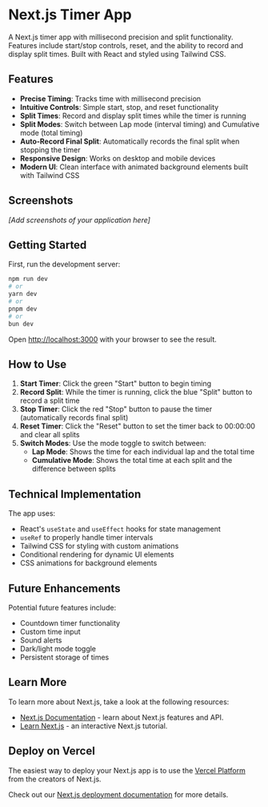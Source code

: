 # Next.js Timer App

A Next.js timer app with millisecond precision and split functionality. Features include start/stop controls, reset, and the ability to record and display split times. Built with React and styled using Tailwind CSS.

## Features

- **Precise Timing**: Tracks time with millisecond precision
- **Intuitive Controls**: Simple start, stop, and reset functionality
- **Split Times**: Record and display split times while the timer is running
- **Split Modes**: Switch between Lap mode (interval timing) and Cumulative mode (total timing)
- **Auto-Record Final Split**: Automatically records the final split when stopping the timer
- **Responsive Design**: Works on desktop and mobile devices
- **Modern UI**: Clean interface with animated background elements built with Tailwind CSS

## Screenshots

*[Add screenshots of your application here]*

## Getting Started

First, run the development server:

```bash
npm run dev
# or
yarn dev
# or
pnpm dev
# or
bun dev
```

Open [http://localhost:3000](http://localhost:3000) with your browser to see the result.

## How to Use

1. **Start Timer**: Click the green "Start" button to begin timing
2. **Record Split**: While the timer is running, click the blue "Split" button to record a split time
3. **Stop Timer**: Click the red "Stop" button to pause the timer (automatically records final split)
4. **Reset Timer**: Click the "Reset" button to set the timer back to 00:00:00 and clear all splits
5. **Switch Modes**: Use the mode toggle to switch between:
   - **Lap Mode**: Shows the time for each individual lap and the total time
   - **Cumulative Mode**: Shows the total time at each split and the difference between splits

## Technical Implementation

The app uses:
- React's `useState` and `useEffect` hooks for state management
- `useRef` to properly handle timer intervals
- Tailwind CSS for styling with custom animations
- Conditional rendering for dynamic UI elements
- CSS animations for background elements

## Future Enhancements

Potential future features include:
- Countdown timer functionality
- Custom time input
- Sound alerts
- Dark/light mode toggle
- Persistent storage of times

## Learn More

To learn more about Next.js, take a look at the following resources:

- [Next.js Documentation](https://nextjs.org/docs) - learn about Next.js features and API.
- [Learn Next.js](https://nextjs.org/learn) - an interactive Next.js tutorial.

## Deploy on Vercel

The easiest way to deploy your Next.js app is to use the [Vercel Platform](https://vercel.com/new?utm_medium=default-template&filter=next.js&utm_source=create-next-app&utm_campaign=create-next-app-readme) from the creators of Next.js.

Check out our [Next.js deployment documentation](https://nextjs.org/docs/app/building-your-application/deploying) for more details.
